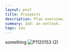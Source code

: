 ```yaml
---
layout: post
title: Prospects
description: Plan overview.
summary: IoU: an outlook.
tags: iou
---
```

something
![P1120153 (2)](https://user-images.githubusercontent.com/62580419/123011879-88129480-d3c1-11eb-8d21-0aa870d4858b.JPG)

